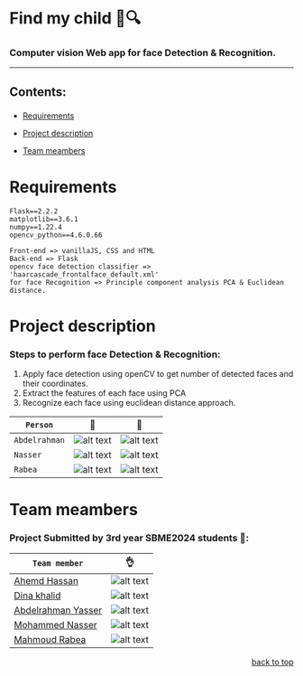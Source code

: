 <div id = 'top'></div>

# Find my child 👶🔍

### Computer vision Web app for face Detection & Recognition.
_______________________________________________________________

## <p align='left'>Contents:</p>
* <p><a href="#Requirements">Requirements</a></p>  
* <p><a href="#description">Project description</a></p> 
* <p><a href="#members">Team meambers</a></p>  


<div id='Requirements'>

Requirements
============

```
Flask==2.2.2
matplotlib==3.6.1
numpy==1.22.4
opencv_python==4.6.0.66
```

```
Front-end => vanillaJS, CSS and HTML
Back-end => Flask
opencv face detection classifier => 'haarcascade_frontalface_default.xml'
for face Recognition => Principle component analysis PCA & Euclidean distance.
```  
</div>
  
<div id='description'>
  
Project description
============
### Steps to perform face Detection & Recognition: 

1) Apply face detection using openCV to get number of detected faces and their coordinates.
2) Extract the features of each face using PCA 
3) Recognize each face using euclidean distance approach.
  
|`Person` | 🧑 | 👶 |
|---|---|----|
|`Abdelrahman` | ![alt text](https://github.com/ahmedhassan187/cv_Project/blob/main/Snapshots/oldBody.jpg)|![alt text](https://github.com/ahmedhassan187/cv_Project/blob/main/Snapshots/kid/youngbody.jpg)|
|`Nasser`| ![alt text](https://github.com/ahmedhassan187/cv_Project/blob/main/Snapshots/oldNasser.jpg) |![alt text](https://github.com/ahmedhassan187/cv_Project/blob/main/Snapshots/kid/youngNasser.jpg) |
|`Rabea`| ![alt text](https://github.com/ahmedhassan187/cv_Project/blob/main/Snapshots/oldRabea.jpg) |![alt text](https://github.com/ahmedhassan187/cv_Project/blob/main/Snapshots/kid/youngrabea.jpg) |

</div>

<div id='members'>
  
Team meambers
============
### Project Submitted by 3rd year SBME2024 students 💉:

|`Team member` | 👌 |
|---|---|
|[Ahemd Hassan](https://github.com/ahmedhassan187) | ![alt text](https://github.com/ahmedhassan187/cv_Project/blob/main/Snapshots/OldHassan.jpg)|
|[Dina khalid](https://github.com/dina-khalid)| ![alt text](https://github.com/ahmedhassan187/cv_Project/blob/main/Snapshots/dinapewpew.jpg) |
|[Abdelrahman Yasser](https://github.com/Abdelrhman012)| ![alt text](https://github.com/ahmedhassan187/cv_Project/blob/main/Snapshots/oldBody.jpg)|
|[Mohammed Nasser](https://github.com/MohamedNasser8)| ![alt text](https://github.com/ahmedhassan187/cv_Project/blob/main/Snapshots/oldNasser.jpg) |
|[Mahmoud Rabea](https://github.com/MahmoudRabea13)| ![alt text](https://github.com/ahmedhassan187/cv_Project/blob/main/Snapshots/oldRabea.jpg) |

</div>

<p align="right"><a href="#top">back to top</a></p>
